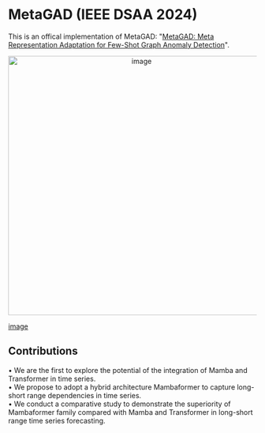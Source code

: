 # MetaGAD (IEEE DSAA 2024)
This is an offical implementation of MetaGAD: "[MetaGAD: Meta Representation Adaptation for Few-Shot Graph Anomaly Detection](https://arxiv.org/abs/2305.10668)".


<p align="center">
  <img width="525" alt="image" src="https://github.com/user-attachments/assets/5c6cc949-b4df-429c-a97c-866c88bf4ec9">
</p>

[image](https://github.com/user-attachments/assets/5c6cc949-b4df-429c-a97c-866c88bf4ec9)


## Contributions
• We are the first to explore the potential of the integration of Mamba and Transformer in time series. <br />
• We propose to adopt a hybrid architecture Mambaformer to capture long-short range dependencies in time series.<br />
• We conduct a comparative study to demonstrate the superiority of Mambaformer family compared with Mamba and Transformer in long-short range time series forecasting.

